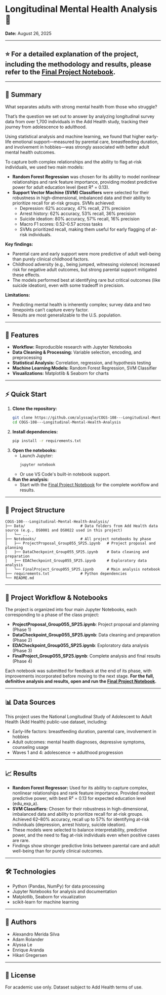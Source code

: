 


# Longitudinal Mental Health Analysis 🧠

**Date:** August 26, 2025

---

## ⭐ For a detailed explanation of the project, including the methodology and results, please refer to the [Final Project Notebook](Notebooks/FinalProject_Group055_SP25.ipynb).

---

## 📝 Summary

What separates adults with strong mental health from those who struggle? 

That’s the question we set out to answer by analyzing longitudinal survey data from over 1,700 individuals in the Add Health study, tracking their journey from adolescence to adulthood.

Using statistical analysis and machine learning, we found that higher early-life emotional support—measured by parental care, breastfeeding duration, and involvement in hobbies—was strongly associated with better adult mental health outcomes.

To capture both complex relationships and the ability to flag at-risk individuals, we used two main models:
- **Random Forest Regression** was chosen for its ability to model nonlinear relationships and rank feature importance, providing modest predictive power for adult education level (best R² = 0.13).
- **Support Vector Machine (SVM) Classifiers** were selected for their robustness in high-dimensional, imbalanced data and their ability to prioritize recall for at-risk groups. SVMs achieved:
	- Depression: 62% accuracy, 47% recall, 21% precision
	- Arrest history: 62% accuracy, 53% recall, 36% precision
	- Suicide ideation: 80% accuracy, 57% recall, 16% precision
	- Macro F1 scores: 0.52–0.57 across tasks
	- SVMs prioritized recall, making them useful for early flagging of at-risk individuals.

**Key findings:**
- Parental care and early support were more predictive of adult well-being than purely clinical childhood factors.
- Childhood adversity (e.g., being jumped, witnessing violence) increased risk for negative adult outcomes, but strong parental support mitigated these effects.
- The models performed best at identifying rare but critical outcomes (like suicide ideation), even with some tradeoff in precision.

**Limitations:**
- Predicting mental health is inherently complex; survey data and two timepoints can’t capture every factor.
- Results are most generalizable to the U.S. population.

---

## 🚀 Features

- **Workflow:** Reproducible research with Jupyter Notebooks
- **Data Cleaning & Processing:** Variable selection, encoding, and preprocessing
- **Statistical Analysis:** Correlation, regression, and hypothesis testing
- **Machine Learning Models:** Random Forest Regression, SVM Classifier
- **Visualizations:** Matplotlib & Seaborn for charts

---



## ⚡ Quick Start

1. **Clone the repository:**
	```bash
	git clone https://github.com/alyssaqle/COGS-108---Longitudinal-Mental-Health-Analysis.git
	cd COGS-108---Longitudinal-Mental-Health-Analysis
	```
2. **Install dependencies:**
	```bash
	pip install -r requirements.txt
	```
3. **Open the notebooks:**
	- Launch Jupyter:
	  ```bash
	  jupyter notebook
	  ```
	- Or use VS Code's built-in notebook support.
4. **Run the analysis:**
	- Start with the [Final Project Notebook](Notebooks/FinalProject_Group055_SP25.ipynb) for the complete workflow and results.

---




## 📂 Project Structure

```
COGS-108---Longitudinal-Mental-Health-Analysis/
├── Data/                         # Data folders from Add Health data source (e.g., DS0001 and DS0022 used in this project)
│   └── ...
├── Notebooks/                    # All project notebooks by phase
│   ├── ProjectProposal_Group055_SP25.ipynb   # Project proposal and planning
│   ├── DataCheckpoint_Group055_SP25.ipynb    # Data cleaning and preparation
│   ├── EDACheckpoint_Group055_SP25.ipynb     # Exploratory data analysis
│   └── FinalProject_Group055_SP25.ipynb      # Main analysis notebook
├── requirements.txt              # Python dependencies
└── README.md
```

---


## 📓 Project Workflow & Notebooks

The project is organized into four main Jupyter Notebooks, each corresponding to a phase of the class project:

- **ProjectProposal_Group055_SP25.ipynb**: Project proposal and planning (Phase 1)
- **DataCheckpoint_Group055_SP25.ipynb**: Data cleaning and preparation (Phase 2)
- **EDACheckpoint_Group055_SP25.ipynb**: Exploratory data analysis (Phase 3)
- **FinalProject_Group055_SP25.ipynb**: Complete analysis and final results (Phase 4)

Each notebook was submitted for feedback at the end of its phase, with improvements incorporated before moving to the next stage. **For the full, definitive analysis and results, open and run the [Final Project Notebook](Notebooks/FinalProject_Group055_SP25.ipynb).**

---


## 📊 Data Sources

This project uses the National Longitudinal Study of Adolescent to Adult Health (Add Health) public-use dataset, including:

- Early-life factors: breastfeeding duration, parental care, involvement in hobbies
- Adult outcomes: mental health diagnoses, depressive symptoms, counseling usage
- Waves 1 and 4: adolescence → adulthood progression

---


## 📈 Results

- **Random Forest Regressor:** Used for its ability to capture complex, nonlinear relationships and rank feature importance. Provided modest predictive power, with best R² = 0.13 for expected education level (edu_exp_a).
- **SVM Classifiers:** Chosen for their robustness in high-dimensional, imbalanced data and ability to prioritize recall for at-risk groups. Achieved 62–80% accuracy, recall up to 57% for identifying at-risk individuals (depression, arrest history, suicide ideation).
- These models were selected to balance interpretability, predictive power, and the need to flag at-risk individuals even when positive cases are rare.
- Findings show stronger predictive links between parental care and adult well-being than for purely clinical outcomes.

---


## 🛠️ Technologies

- Python (Pandas, NumPy) for data processing
- Jupyter Notebooks for analysis and documentation
- Matplotlib, Seaborn for visualization
- scikit-learn for machine learning

---


## 👥 Authors

- Alexandro Merida Silva
- Adam Rolander
- Alyssa Le
- Enrique Aranda
- Hikari Gregersen

---


## 📜 License

For academic use only. Dataset subject to Add Health terms of use.
